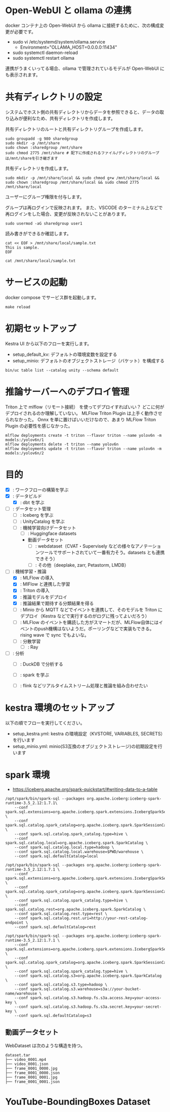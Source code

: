 # Open-WebUI と ollama の連携

docker コンテナ上の Open-WebUI から ollama に接続するために、次の構成変更が必要です。

* sudo vi /etc/systemd/system/ollama.service
  * Environment="OLLAMA_HOST=0.0.0.0:11434"
* sudo systemctl daemon-reload
* sudo systemctl restart ollama

連携がうまくいってる場合、ollama で管理されているモデルが Open-WebUI にも表示されます。


# 共有ディレクトリの設定

システムでホスト側の共有ディレクトリからデータを参照できると、データの取り込みが便利なため、共有ディレクトリを作成します。

共有ディレクトリのルートと共有ディレクトリグループを作成します。

```
sudo groupadd -g 980 sharedgroup
sudo mkdir -p /mnt/share
sudo chown :sharedgroup /mnt/share
sudo chmod 2775 /mnt/share # 配下に作成されるファイル/ディレクトリのグループは/mnt/shareを引き継ぎます
```

共有ディレクトリを作成します。

```
sudo mkdir -p /mnt/share/local && sudo chmod g+w /mnt/share/local && sudo chown :sharedgroup /mnt/share/local && sudo chmod 2775 /mnt/share/local
```

ユーザーにグループ権限を付与します。

グループは再ログインで反映されます。
また、VSCODE のターミナル上などで再ログインをした場合、変更が反映されないことがあります。

```
sudo usermod -aG sharedgroup user1
```

読み書きができるか確認します。

```
cat << EOF > /mnt/share/local/sample.txt
This is sample.
EOF

cat /mnt/share/local/sample.txt
```


# サービスの起動

docker compose でサービス群を起動します。

```
make reload
```

# 初期セットアップ

Kestra UI から以下のフローを実行します。

* setup_default_kv: デフォルトの環境変数を設定する
* setup_minio: デフォルトのオブジェクトストレージ（バケット）を構成する


```
bin/uc table list --catalog unity --schema default
```


# 推論サーバーへのデプロイ管理

Triton 上で mlflow（リモート接続） を使ってデプロイすればいい？
どこに何がデプロイされるのか理解していない。
MLFlow Triton Plugin は上手く動作させられなかった。
Onnx を単に置けばいいだけなので、あまり MLFlow Triton Plugin の必要性を感じなかった。

```
mlflow deployments create -t triton --flavor triton --name yolov6n -m models:/yolov6n/1
mlflow deployments delete -t triton --name yolov6n
mlflow deployments update -t triton --flavor triton --name yolov6n -m models:/yolov6n/2
```


# 目的

- [x] : ワークフローの構築を学ぶ
- [x] : データビルド
  - [x] : dbt を学ぶ
- [ ] : データセット管理
  - [ ] : Iceberg を学ぶ
  - [ ] : UnityCatalog を学ぶ
  - [ ] : 機械学習向けデータセット
    - [ ] : Huggingface datasets
    - 動画データセット
      - [ ] : webdataset（CVAT・Supervisely などの様々なアノテーションツールでサポートされていて一番有力そう。datasets とも連携できそう）
      - [ ] : その他（deeplake, zarr, Petastorm, LMDB）
- [ ] : 機械学習・推論
  - [x] : MLFlow の導入
  - [x] : MlFlow と連携した学習
  - [x] : Triton の導入
  - [x] : 推論モデルをデプロイ
  - [x] : 推論結果で期待する分類結果を得る
  - [ ] : Minio から MQTT などでイベントを連携して、そのモデルを Triton にデプロイ（Kestra などで実行するのがログに残ってよいだろう）
  - [ ] : MLFlow のイベントを購読した方がスマートだが、MLFlow自体にはイベントのpush機構はないようだ。ポーリングなどで実装もできる。rising wave で sync でもよいな。
  - [ ] : 分散学習
    - [ ] : Ray
- [ ] : 分析
  - [ ] : DuckDB で分析する
  - [ ] : spark を学ぶ
  - [ ] : flink などリアルタイムストリーム処理と推論を組み合わせたい



# kestra 環境のセットアップ

以下の順でフローを実行してください。

- setup_kestra.yml: kestra の環境設定（KVSTORE, VARIABLES, SECRETS）を行います
- setup_minio.yml: minio(S3互換のオブジェクトストレージ)の初期設定を行います


# spark 環境

* https://iceberg.apache.org/spark-quickstart/#writing-data-to-a-table

```
/opt/spark/bin/spark-sql --packages org.apache.iceberg:iceberg-spark-runtime-3.5_2.12:1.7.1\
    --conf spark.sql.extensions=org.apache.iceberg.spark.extensions.IcebergSparkSessionExtensions \
    --conf spark.sql.catalog.spark_catalog=org.apache.iceberg.spark.SparkSessionCatalog \
    --conf spark.sql.catalog.spark_catalog.type=hive \
    --conf spark.sql.catalog.local=org.apache.iceberg.spark.SparkCatalog \
    --conf spark.sql.catalog.local.type=hadoop \
    --conf spark.sql.catalog.local.warehouse=$PWD/warehouse \
    --conf spark.sql.defaultCatalog=local
```


```
/opt/spark/bin/spark-sql --packages org.apache.iceberg:iceberg-spark-runtime-3.5_2.12:1.7.1 \
    --conf spark.sql.extensions=org.apache.iceberg.spark.extensions.IcebergSparkSessionExtensions \
    --conf spark.sql.catalog.spark_catalog=org.apache.iceberg.spark.SparkSessionCatalog \
    --conf spark.sql.catalog.spark_catalog.type=hive \
    --conf spark.sql.catalog.rest=org.apache.iceberg.spark.SparkCatalog \
    --conf spark.sql.catalog.rest.type=rest \
    --conf spark.sql.catalog.rest.uri=http://your-rest-catalog-endpoint \
    --conf spark.sql.defaultCatalog=rest
```

```
/opt/spark/bin/spark-sql --packages org.apache.iceberg:iceberg-spark-runtime-3.5_2.12:1.7.1 \
    --conf spark.sql.extensions=org.apache.iceberg.spark.extensions.IcebergSparkSessionExtensions \
    --conf spark.sql.catalog.spark_catalog=org.apache.iceberg.spark.SparkSessionCatalog \
    --conf spark.sql.catalog.spark_catalog.type=hive \
    --conf spark.sql.catalog.s3=org.apache.iceberg.spark.SparkCatalog \
    --conf spark.sql.catalog.s3.type=hadoop \
    --conf spark.sql.catalog.s3.warehouse=s3a://your-bucket-name/warehouse \
    --conf spark.sql.catalog.s3.hadoop.fs.s3a.access.key=your-access-key \
    --conf spark.sql.catalog.s3.hadoop.fs.s3a.secret.key=your-secret-key \
    --conf spark.sql.defaultCatalog=s3
```


## 動画データセット

WebDataset は次のような構造を持つ。

```
dataset.tar
├── video_0001.mp4
├── video_0001.json
├── frame_0001_0000.jpg
├── frame_0001_0000.json
├── frame_0001_0001.jpg
├── frame_0001_0001.json
```


# YouTube-BoundingBoxes Dataset
